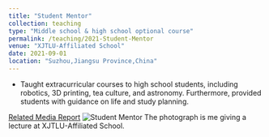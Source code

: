 ```yaml
---
title: "Student Mentor"
collection: teaching
type: "Middle school & high school optional course"
permalink: /teaching/2021-Student-Mentor
venue: "XJTLU-Affiliated School"
date: 2021-09-01
location: "Suzhou,Jiangsu Province,China"
---
```


* Taught extracurricular courses to high school students, including robotics, 3D printing, tea culture, and astronomy. Furthermore, provided students with guidance on life and study planning.

[Related Media Report](https://mp.weixin.qq.com/s/zfCQw-CUpO4i7rsNmksN6Q)
![Student Mentor](https://user-images.githubusercontent.com/98693538/152961390-421690bc-4a44-4fc7-822b-b9d49ffdbd76.jpg)
The photograph is me giving a lecture at XJTLU-Affiliated School.
